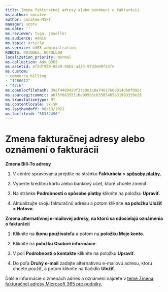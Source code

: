 ```yaml
---
title: Zmena fakturačnej adresy alebo oznámení o fakturácii
ms.author: cmcatee
author: cmcatee-MSFT
manager: scotv
ms.date: ''
ms.reviewer: tugu, jmueller
ms.audience: Admin
ms.topic: article
ms.service: o365-administration
ROBOTS: NOINDEX, NOFOLLOW
localization_priority: Normal
ms.collection: Adm_O365
ms.assetid: ef2df989-8539-48b5-a324-97d2e09f14fe
ms.custom:
- commerce_billing
- "1200012"
- "4716"
ms.openlocfilehash: 398f4409429f33c0e1a9e7481766d014db0f092c
ms.sourcegitcommit: ab75f66355116e995b3cb5505465b31989339e28
ms.translationtype: MT
ms.contentlocale: sk-SK
ms.lasthandoff: 08/13/2021
ms.locfileid: "58332496"
---
```

# <a name="change-billing-address-or-billing-email-notifications"></a>Zmena fakturačnej adresy alebo oznámení o fakturácii

**Zmena Bill-To adresy**

1. V centre spravovania prejdite na stránku **Fakturácia > [spôsoby platby.](https://go.microsoft.com/fwlink/p/?linkid=2018806)**

2. Vyberte kreditnú kartu alebo bankový účet, ktoré chcete zmeniť.

3. Na stránke **Podrobnosti o spôsobe platby** kliknite na položku **Upraviť**.

4. Aktualizujte svoju fakturačnú adresu a potom kliknite **na položku Uložiť > Hotovo**.

**Zmena alternatívnej e-mailovej adresy, na ktorú sa odosielajú oznámenia o fakturácii** 

1. Kliknite na **ikonu používateľa** a potom na **položku Moje konto**.

2. Kliknite na **položku Osobné informácie**.

3. V poli **Podrobnosti o kontakte** kliknite na položku **Upraviť**.

4. Do poľa **Druhý e-mail** zadajte alternatívnu e-mailovú adresu, ktorú chcete použiť, a potom kliknite na tlačidlo **Uložiť**.

Ďalšie informácie o zmenách adries a oznámení nájdete v [téme Zmena fakturačnej adresy Microsoft 365 pre podniky.](https://docs.microsoft.com/microsoft-365/commerce/billing-and-payments/change-your-billing-addresses)

